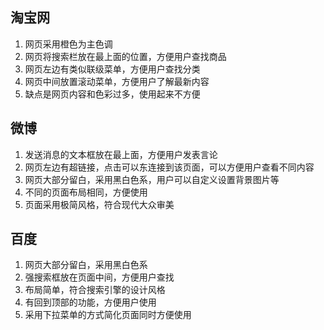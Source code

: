 ## 淘宝网
1. 网页采用橙色为主色调
2. 网页将搜索栏放在最上面的位置，方便用户查找商品
3. 网页左边有类似联级菜单，方便用户查找分类
4. 网页中间放置滚动菜单，方便用户了解最新内容
5. 缺点是网页内容和色彩过多，使用起来不方便
## 微博
1. 发送消息的文本框放在最上面，方便用户发表言论
2. 网页左边有超链接，点击可以东连接到该页面，可以方便用户查看不同内容
3. 网页大部分留白，采用黑白色系，用户可以自定义设置背景图片等
4. 不同的页面布局相同，方便使用
5. 页面采用极简风格，符合现代大众审美
## 百度
1. 网页大部分留白，采用黑白色系
2. 强搜索框放在页面中间，方便用户查找
3. 布局简单，符合搜索引擎的设计风格
4. 有回到顶部的功能，方便用户使用
5. 采用下拉菜单的方式简化页面同时方便使用
